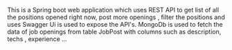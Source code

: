 This is a Spring boot web application which uses REST API to get list of all the positions opened right now, post more openings , filter the positions  and uses Swagger Ui is used to expose the API's.
MongoDb is used to fetch the data of job openings from table JobPost with columns such as description, techs , experience ...
